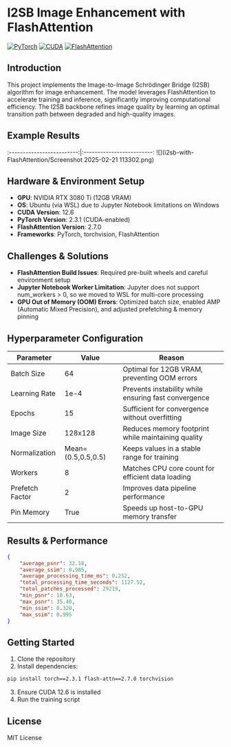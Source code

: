 # I2SB Image Enhancement with FlashAttention

[![PyTorch](https://img.shields.io/badge/PyTorch-2.3.1-EE4C2C?logo=pytorch)](https://pytorch.org/)
[![CUDA](https://img.shields.io/badge/CUDA-12.6-76B900?logo=nvidia)](https://developer.nvidia.com/cuda-toolkit)
[![FlashAttention](https://img.shields.io/badge/FlashAttention-2.7.0-blue)](https://github.com/HazyResearch/flash-attention)

## Introduction
This project implements the Image-to-Image Schrödinger Bridge (I2SB) algorithm for image enhancement. The model leverages FlashAttention to accelerate training and inference, significantly improving computational efficiency. The I2SB backbone refines image quality by learning an optimal transition path between degraded and high-quality images.

## Example Results
:-------------------------:|:-------------------------:
![](i2sb-with-FlashAttention/Screenshot 2025-02-21 113302.png) 

## Hardware & Environment Setup
- **GPU**: NVIDIA RTX 3080 Ti (12GB VRAM)
- **OS**: Ubuntu (via WSL) due to Jupyter Notebook limitations on Windows
- **CUDA Version**: 12.6
- **PyTorch Version**: 2.3.1 (CUDA-enabled)
- **FlashAttention Version**: 2.7.0
- **Frameworks**: PyTorch, torchvision, FlashAttention

## Challenges & Solutions
- **FlashAttention Build Issues**: Required pre-built wheels and careful environment setup
- **Jupyter Notebook Worker Limitation**: Jupyter does not support num_workers > 0, so we moved to WSL for multi-core processing
- **GPU Out of Memory (OOM) Errors**: Optimized batch size, enabled AMP (Automatic Mixed Precision), and adjusted prefetching & memory pinning

## Hyperparameter Configuration

| Parameter | Value | Reason |
|-----------|--------|---------|
| Batch Size | 64 | Optimal for 12GB VRAM, preventing OOM errors |
| Learning Rate | 1e-4 | Prevents instability while ensuring fast convergence |
| Epochs | 15 | Sufficient for convergence without overfitting |
| Image Size | 128x128 | Reduces memory footprint while maintaining quality |
| Normalization | Mean=(0.5,0.5,0.5) | Keeps values in a stable range for training |
| Workers | 8 | Matches CPU core count for efficient data loading |
| Prefetch Factor | 2 | Improves data pipeline performance |
| Pin Memory | True | Speeds up host-to-GPU memory transfer |

## Results & Performance

```json
{
    "average_psnr": 32.18,
    "average_ssim": 0.985,
    "average_processing_time_ms": 0.252,
    "total_processing_time_seconds": 1127.52,
    "total_patches_processed": 29219,
    "min_psnr": 18.63,
    "max_psnr": 35.40,
    "min_ssim": 0.320,
    "max_ssim": 0.995
}
```

## Getting Started
1. Clone the repository
2. Install dependencies:
```bash
pip install torch==2.3.1 flash-attn==2.7.0 torchvision
```
3. Ensure CUDA 12.6 is installed
4. Run the training script

## License
MIT License
